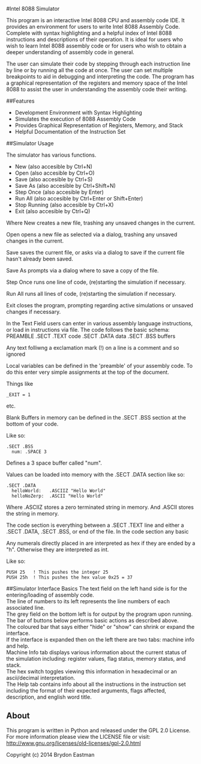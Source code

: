 #Intel 8088 Simulator

This program is an interactive Intel 8088 CPU and assembly code IDE.
It provides an environment for users to write Intel 8088 Assembly Code.
Complete with syntax highlighting and a helpful index of Intel 8088 
instructions and descriptions of their operation. It is ideal for users
who wish to learn Intel 8088 assembly code or for users who wish to 
obtain a deeper understanding of assembly code in general.

The user can simulate their code by stepping through each instruction line
by line or by running all the code at once.  The user can set multiple
breakpoints to aid in debugging and interpreting the code.  The program
has a graphical representation of the registers and memory space of the
Intel 8088 to assist the user in understanding the assembly code their
writing.

##Features

- Development Environment with Syntax Highlighting
- Simulates the execution of 8088 Assembly Code 
- Provides Graphical Representation of Registers, Memory, and Stack
- Helpful Documentation of the Instruction Set

##Simulator Usage

The simulator has various functions.
- New (also accesible by Ctrl+N)
- Open (also accesible by Ctrl+O)
- Save (also accesible by Ctrl+S)
- Save As (also accesible by Ctrl+Shift+N)
- Step Once (also accesible by Enter)
- Run All (also accesible by Ctrl+Enter or Shift+Enter)
- Stop Running (also accesible by Ctrl+X)
- Exit (also accesible by Ctrl+Q)

Where New creates a new file, trashing any unsaved changes in the current.

Open opens a new file as selected via a dialog, trashing any unsaved changes in the current.

Save saves the current file, or asks via a dialog to save if the current file hasn't already been saved.

Save As prompts via a dialog where to save a copy of the file.

Step Once runs one line of code, (re)starting the simulation if necessary.

Run All runs all lines of code, (re)starting the simulation if necessary.

Exit closes the program, prompting regarding active simulations or unsaved changes if necessary.

In the Text Field users can enter in various assembly language instructions,
or load in instructions via file. The code follows the basic schema:
  PREAMBLE
  .SECT .TEXT
    code
  .SECT .DATA
    data
  .SECT .BSS
    buffers

Any text folliwng a exclamation mark (!) on a line is a comment and so ignored

Local variables can be defined in the 'preamble' of your assembly code.
To do this enter very simple assignments at the top of the document.

Things like

    _EXIT = 1

etc.

Blank Buffers in memory can be defined in the .SECT .BSS section at the bottom of your code.

Like so:

    .SECT .BSS
      num: .SPACE 3

Defines a 3 space buffer called "num".

Values can be loaded into memory with the .SECT .DATA section like so:

    .SECT .DATA
      helloWorld:   .ASCIIZ "Hello World"
      helloNoZerp:  .ASCII "Hello World"

Where .ASCIIZ stores a zero terminated string in memory.
And .ASCII stores the string in memory.  

The code section is everything between a .SECT .TEXT
line and either a .SECT .DATA, .SECT .BSS, or end of the file.
In the code section any basic 

Any numerals directly placed in are interpreted as hex if they are ended
by a "h". Otherwise they are interpreted as int.

Like so:

    PUSH 25   ! This pushes the integer 25
    PUSH 25h  ! This pushes the hex value 0x25 = 37

##Simulator Interface Basics
The text field on the left hand side is for the entering/loading of assembly code.  
The line of numbers to its left represents the line numbers of each associated line.  
The grey field on the bottom left is for output by the program upon running.  
The bar of buttons below performs basic actions as described above.  
The coloured bar that says either "hide" or "show" can shrink or expand the interface.  
If the interface is expanded then on the left there are two tabs: machine info and help.  
Machine Info tab displays various information about the current status of the simulation including: register values, flag status, memory status, and stack.  
The hex switch toggles viewing this information in hexadecimal or an ascii/decimal interpretation.  
The Help tab contains info about all the instructions in the instruction set including the format of their expected arguments, flags affected, description, and english word title.  

## About

This program is written in Python and released under the GPL 2.0 License.
For more information please view the LICENSE file or visit:
http://www.gnu.org/licenses/old-licenses/gpl-2.0.html

Copyright (c) 2014 Brydon Eastman
